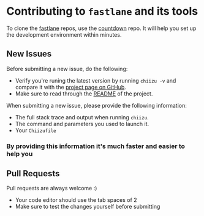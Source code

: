 # Contributing to `fastlane` and its tools

To clone the [fastlane](https://fastlane.tools) repos, use the [countdown](https://github.com/fastlane/countdown) repo. It will help you set up the development environment within minutes.

## New Issues

Before submitting a new issue, do the following:

- Verify you're runing the latest version by running `chiizu -v` and compare it with the [project page on GitHub](https://github.com/fastlane/chiizu).
- Make sure to read through the [README](https://github.com/fastlane/chiizu) of the project.


When submitting a new issue, please provide the following information:

- The full stack trace and output when running `chiizu`.
- The command and parameters you used to launch it.
- Your `Chiizufile`

### By providing this information it's much faster and easier to help you

## Pull Requests

Pull requests are always welcome :) 

- Your code editor should use the tab spaces of 2
- Make sure to test the changes yourself before submitting
